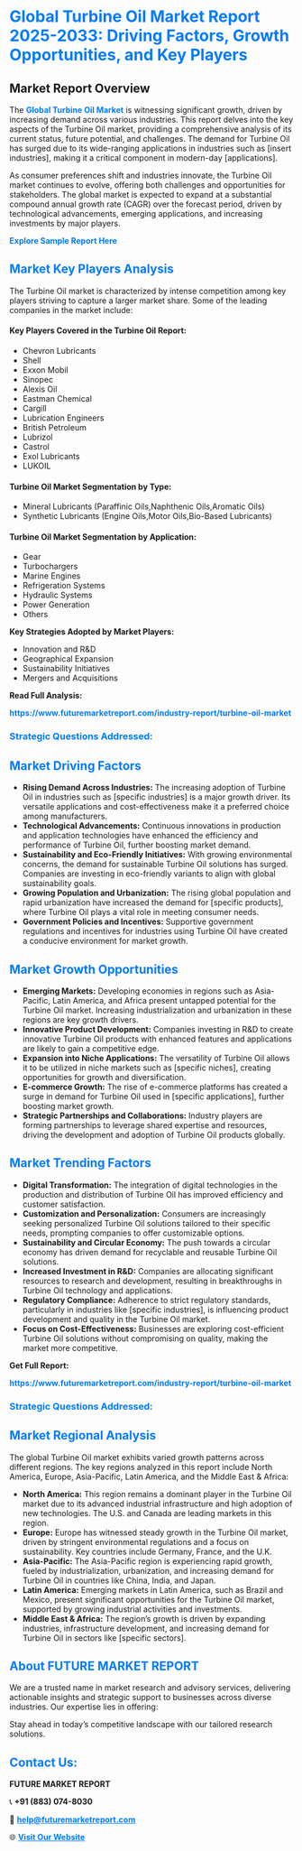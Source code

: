 <h1 style="color: #007BFF;">Global Turbine Oil Market Report 2025-2033: Driving Factors, Growth Opportunities, and Key Players</h1>

<section id="overview">
<h2>Market Report Overview</h2>
<p>The <a href="https://www.futuremarketreport.com/industry-report/turbine-oil-market" style="color: #007BFF; text-decoration: none;"><strong>Global Turbine Oil Market</strong></a> is witnessing significant growth, driven by increasing demand across various industries. This report delves into the key aspects of the Turbine Oil market, providing a comprehensive analysis of its current status, future potential, and challenges. The demand for Turbine Oil has surged due to its wide-ranging applications in industries such as [insert industries], making it a critical component in modern-day [applications].</p>
<p>As consumer preferences shift and industries innovate, the Turbine Oil market continues to evolve, offering both challenges and opportunities for stakeholders. The global market is expected to expand at a substantial compound annual growth rate (CAGR) over the forecast period, driven by technological advancements, emerging applications, and increasing investments by major players.</p>
</section>

<section id="overview">
<p><a href="https://www.futuremarketreport.com/request-sample/reportId=85255" style="color: #007BFF; text-decoration: none;"><strong>Explore Sample Report Here</strong></a></p>
</section>

<section id="key-players">
<h2 style="color: #007BFF;">Market Key Players Analysis</h2>
<p>The Turbine Oil market is characterized by intense competition among key players striving to capture a larger market share. Some of the leading companies in the market include:</p>
<h4>Key Players Covered in the Turbine Oil Report:</h4>
<ul><li>Chevron Lubricants</li><li>Shell</li><li>Exxon Mobil</li><li>Sinopec</li><li>Alexis Oil</li><li>Eastman Chemical</li><li>Cargill</li><li>Lubrication Engineers</li><li>British Petroleum</li><li>Lubrizol</li><li>Castrol</li><li>Exol Lubricants</li><li>LUKOIL</li></ul>
<h4>Turbine Oil Market Segmentation by Type:</h4>
<ul><li>Mineral Lubricants (Paraffinic Oils,Naphthenic Oils,Aromatic Oils)</li><li>Synthetic Lubricants (Engine Oils,Motor Oils,Bio-Based Lubricants)</li></ul>

<h4>Turbine Oil Market Segmentation by Application:</h4>
<ul><li>Gear</li><li>Turbochargers</li><li>Marine Engines</li><li>Refrigeration Systems</li><li>Hydraulic Systems</li><li>Power Generation</li><li>Others</li></ul>
<p><strong>Key Strategies Adopted by Market Players:</strong></p>
<ul>
<li>Innovation and R&D</li>
<li>Geographical Expansion</li>
<li>Sustainability Initiatives</li>
<li>Mergers and Acquisitions</li>
</ul>
</section>

<section>
<p><strong>Read Full Analysis: </strong></p><a href="https://www.futuremarketreport.com/industry-report/turbine-oil-market" style="color: #007BFF; text-decoration: none;"><strong>https://www.futuremarketreport.com/industry-report/turbine-oil-market</strong></a>
<h3 style="color: #007BFF;">Strategic Questions Addressed:</h3>
</section>

<section id="driving-factors">
<h2 style="color: #007BFF;">Market Driving Factors</h2>
<ul>
<li><strong>Rising Demand Across Industries:</strong> The increasing adoption of Turbine Oil in industries such as [specific industries] is a major growth driver. Its versatile applications and cost-effectiveness make it a preferred choice among manufacturers.</li>
<li><strong>Technological Advancements:</strong> Continuous innovations in production and application technologies have enhanced the efficiency and performance of Turbine Oil, further boosting market demand.</li>
<li><strong>Sustainability and Eco-Friendly Initiatives:</strong> With growing environmental concerns, the demand for sustainable Turbine Oil solutions has surged. Companies are investing in eco-friendly variants to align with global sustainability goals.</li>
<li><strong>Growing Population and Urbanization:</strong> The rising global population and rapid urbanization have increased the demand for [specific products], where Turbine Oil plays a vital role in meeting consumer needs.</li>
<li><strong>Government Policies and Incentives:</strong> Supportive government regulations and incentives for industries using Turbine Oil have created a conducive environment for market growth.</li>
</ul>
</section>

<section id="growth-opportunities">
<h2 style="color: #007BFF;">Market Growth Opportunities</h2>
<ul>
<li><strong>Emerging Markets:</strong> Developing economies in regions such as Asia-Pacific, Latin America, and Africa present untapped potential for the Turbine Oil market. Increasing industrialization and urbanization in these regions are key growth drivers.</li>
<li><strong>Innovative Product Development:</strong> Companies investing in R&D to create innovative Turbine Oil products with enhanced features and applications are likely to gain a competitive edge.</li>
<li><strong>Expansion into Niche Applications:</strong> The versatility of Turbine Oil allows it to be utilized in niche markets such as [specific niches], creating opportunities for growth and diversification.</li>
<li><strong>E-commerce Growth:</strong> The rise of e-commerce platforms has created a surge in demand for Turbine Oil used in [specific applications], further boosting market growth.</li>
<li><strong>Strategic Partnerships and Collaborations:</strong> Industry players are forming partnerships to leverage shared expertise and resources, driving the development and adoption of Turbine Oil products globally.</li>
</ul>
</section>

<section id="trending-factors">
<h2 style="color: #007BFF;">Market Trending Factors</h2>
<ul>
<li><strong>Digital Transformation:</strong> The integration of digital technologies in the production and distribution of Turbine Oil has improved efficiency and customer satisfaction.</li>
<li><strong>Customization and Personalization:</strong> Consumers are increasingly seeking personalized Turbine Oil solutions tailored to their specific needs, prompting companies to offer customizable options.</li>
<li><strong>Sustainability and Circular Economy:</strong> The push towards a circular economy has driven demand for recyclable and reusable Turbine Oil solutions.</li>
<li><strong>Increased Investment in R&D:</strong> Companies are allocating significant resources to research and development, resulting in breakthroughs in Turbine Oil technology and applications.</li>
<li><strong>Regulatory Compliance:</strong> Adherence to strict regulatory standards, particularly in industries like [specific industries], is influencing product development and quality in the Turbine Oil market.</li>
<li><strong>Focus on Cost-Effectiveness:</strong> Businesses are exploring cost-efficient Turbine Oil solutions without compromising on quality, making the market more competitive.</li>
</ul>
</section>

<section>
<p><strong>Get Full Report: </strong></p><a href="https://www.futuremarketreport.com/industry-report/turbine-oil-market" style="color: #007BFF; text-decoration: none;"><strong>https://www.futuremarketreport.com/industry-report/turbine-oil-market</strong></a>
<h3 style="color: #007BFF;">Strategic Questions Addressed:</h3>
</section>


<section id="regional-analysis">
<h2 style="color: #007BFF;">Market Regional Analysis</h2>
<p>The global Turbine Oil market exhibits varied growth patterns across different regions. The key regions analyzed in this report include North America, Europe, Asia-Pacific, Latin America, and the Middle East & Africa:</p>
<ul>
<li><strong>North America:</strong> This region remains a dominant player in the Turbine Oil market due to its advanced industrial infrastructure and high adoption of new technologies. The U.S. and Canada are leading markets in this region.</li>
<li><strong>Europe:</strong> Europe has witnessed steady growth in the Turbine Oil market, driven by stringent environmental regulations and a focus on sustainability. Key countries include Germany, France, and the U.K.</li>
<li><strong>Asia-Pacific:</strong> The Asia-Pacific region is experiencing rapid growth, fueled by industrialization, urbanization, and increasing demand for Turbine Oil in countries like China, India, and Japan.</li>
<li><strong>Latin America:</strong> Emerging markets in Latin America, such as Brazil and Mexico, present significant opportunities for the Turbine Oil market, supported by growing industrial activities and investments.</li>
<li><strong>Middle East & Africa:</strong> The region’s growth is driven by expanding industries, infrastructure development, and increasing demand for Turbine Oil in sectors like [specific sectors].</li>
</ul>
</section>

<footer>
<h2 style="color: #007BFF;">About FUTURE MARKET REPORT</h2>
<p>We are a trusted name in market research and advisory services, delivering actionable insights and strategic support to businesses across diverse industries. Our expertise lies in offering:</p>

<p>Stay ahead in today’s competitive landscape with our tailored research solutions.</p>

<h2 style="color: #007BFF;">Contact Us:</h2>
<p><strong>FUTURE MARKET REPORT</strong></p>
<p>📞 <strong>+91 (883) 074-8030</strong></p>
<p>📧 <strong><a href="mailto:help@futuremarketreport.com" style="color: #007BFF;">help@futuremarketreport.com</a></strong></p>
<p>🌐 <strong><a href="https://www.futuremarketreport.com/" style="color: #007BFF;">Visit Our Website</a></strong></p>
</footer>